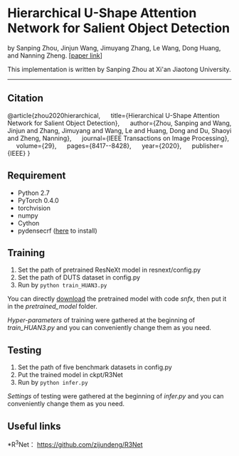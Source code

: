 # Hierarchical U-Shape Attention Network for Salient Object Detection

by Sanping Zhou, Jinjun Wang, Jimuyang Zhang, Le Wang, Dong Huang, and Nanning Zheng. [[paper link](https://ieeexplore.ieee.org/document/9152130)]

This implementation is written by Sanping Zhou at Xi'an Jiaotong University.

***

## Citation
@article{zhou2020hierarchical,
&nbsp;&nbsp;&nbsp;&nbsp;  title={Hierarchical U-Shape Attention Network for Salient Object Detection},
&nbsp;&nbsp;&nbsp;&nbsp;  author={Zhou, Sanping and Wang, Jinjun and Zhang, Jimuyang and Wang, Le and Huang, Dong and Du, Shaoyi and Zheng, Nanning},
&nbsp;&nbsp;&nbsp;&nbsp;  journal={IEEE Transactions on Image Processing},
&nbsp;&nbsp;&nbsp;&nbsp;  volume={29},
&nbsp;&nbsp;&nbsp;&nbsp;  pages={8417--8428},
&nbsp;&nbsp;&nbsp;&nbsp;  year={2020},
&nbsp;&nbsp;&nbsp;&nbsp;  publisher={IEEE}
}

## Requirement
* Python 2.7
* PyTorch 0.4.0
* torchvision
* numpy
* Cython
* pydensecrf ([here](https://github.com/Andrew-Qibin/dss_crf) to install)

## Training
1. Set the path of pretrained ResNeXt model in resnext/config.py
2. Set the path of DUTS dataset in config.py
3. Run by ```python train_HUAN3.py```

You can directly [download](https://pan.baidu.com/s/1xQnbt_T5qyhfmLDkYqUkvw) the pretrained model with code *snfx*, then put it in the *pretrained_model* folder.

*Hyper-parameters* of training were gathered at the beginning of *train_HUAN3.py* and you can conveniently 
change them as you need.

## Testing
1. Set the path of five benchmark datasets in config.py
2. Put the trained model in ckpt/R3Net
2. Run by ```python infer.py```

*Settings* of testing were gathered at the beginning of *infer.py* and you can conveniently 
change them as you need.

## Useful links
*R<sup>3</sup>Net： https://github.com/zijundeng/R3Net
